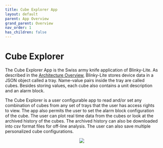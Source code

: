 ```yaml
---
title: Cube Explorer App
layout: default
parent: App Overview
grand_parent: Overview
nav_order: 1
has_children: false
---
```

# Cube Explorer
The Cube Explorer App is the Swiss army knife application of Blinky-Lite. As described in the [Architecture Overview](architecture.html#message-trays), Blinky-Lite stores device data in a JSON object called a tray. Name-value pairs inside the tray are called cubes. Besides storing values, each cube also contains a unit description and an alarm block. 

The Cube Explorer is a user configurable app to read and/or set any combination of cubes from any set of trays that the user has access rights to view. The app also permits the user to set the alarm block configuration of the cube. The user can plot real time data from the cubes or look at the archived history of the cubes. The archived history can also be downloaded into csv format files for off-line analysis. The user can also save multiple personalized cube configurations. 
<p align = "center"><img src = "{{ site.urlimg }}cubeExplorer.png"></p>



